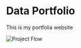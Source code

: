 # Data Portfolio


This is my portfolia website


![Project Flow](https://github.com/user-attachments/assets/images/Project_Flow.png)

